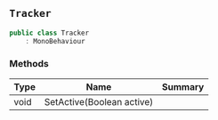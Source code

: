 ## `Tracker`

```csharp
public class Tracker
    : MonoBehaviour
```

### Methods

| Type | Name | Summary | 
| --- | --- | --- | 
| void | SetActive(Boolean active) |  | 


